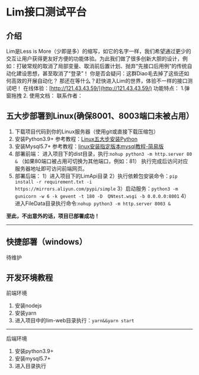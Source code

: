 # Lim接口测试平台

## 介绍
Lim是Less is More（少即是多）的缩写，如它的名字一样，我们希望通过更少的交互让用户获得更友好方便的功能体验。为此我们做了很多创新大胆的设计，例如：打破常规的取消了局部变量、取消前后置计划、抛弃“先接口后用例”的传统自动化建设思想，甚至取消了“登录”！
你是否会疑问：这群Diao毛去掉了这些还如何高效的开展自动化？
那还在等什么？赶快进入Lim的世界，体验不一样的接口测试吧！
在线体验：[http://121.43.43.59/](http://121.43.43.59/) 
功能特点：
1.弹窗拖拽
2.
使用文档：
联系作者：
## 五大步部署到Linux(确保8001、8003端口未被占用）
1. 下载项目代码到你的Linux服务器（使用git或直接下载压缩包）
2. 安装Python3.9+ 参考教程：[Linux五大步安装Python](Pythonhttps://quniao.blog.csdn.net/article/details/120823163)
3. 安装Mysql5.7+ 参考教程：[linux安装指定版本mysql教程-简易版](https://quniao.blog.csdn.net/article/details/119541983)
4. 部署前端：
进入项目下的dist目录，执行:`nohup python3 -m http.server 80 &` （如果80端口被占用可切换为其他端口，例如：81） 
执行完成后访问对应服务器地址即可访问前端网页。
5. 部署后端：
1）进入项目下的LimApi目录
2）执行依赖包安装命令：`pip install -r requirement.txt -i https://mirrors.aliyun.com/pypi/simple`
3）启动服务：`python3 -m gunicorn -w 6 -k gevent -t 180 -D  QNtest.wsgi -b 0.0.0.0:8001` 
4）进入FileData目录执行命令:`nohup python3 -m http.server 8003 &`

**至此，不出意外的话，项目已部署成功！**

---
## 快捷部署（windows）
待维护
## 开发环境教程

前端环境
1.  安装nodejs
2.  安装yarn
3.  进入项目中的lim-web目录执行：`yarn&&yarn start`

---
后端环境
1.  安装python3.9+
2.  安装mysql5.7+
3.  进入目录执行



 